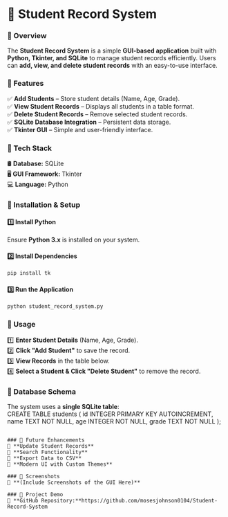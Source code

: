 
# 📌 Student Record System  

### 🔹 Overview  
The **Student Record System** is a simple **GUI-based application** built with **Python, Tkinter, and SQLite** to manage student records efficiently. Users can **add, view, and delete student records** with an easy-to-use interface.  

### 🔹 Features  
✅ **Add Students** – Store student details (Name, Age, Grade).  
✅ **View Student Records** – Displays all students in a table format.  
✅ **Delete Student Records** – Remove selected student records.  
✅ **SQLite Database Integration** – Persistent data storage.  
✅ **Tkinter GUI** – Simple and user-friendly interface.  

### 🔹 Tech Stack  
🛢 **Database:** SQLite  
🖥 **GUI Framework:** Tkinter  
💻 **Language:** Python  

### 🔹 Installation & Setup  
#### 1️⃣ Install Python  
Ensure **Python 3.x** is installed on your system.  

#### 2️⃣ Install Dependencies  
```sh
pip install tk
```

#### 3️⃣ Run the Application  
```sh
python student_record_system.py
```

### 🔹 Usage  
1️⃣ **Enter Student Details** (Name, Age, Grade).  
2️⃣ **Click "Add Student"** to save the record.  
3️⃣ **View Records** in the table below.  
4️⃣ **Select a Student & Click "Delete Student"** to remove the record.  

### 🔹 Database Schema  
The system uses a **single SQLite table**:  
CREATE TABLE students (
    id INTEGER PRIMARY KEY AUTOINCREMENT,
    name TEXT NOT NULL,
    age INTEGER NOT NULL,
    grade TEXT NOT NULL
);
```

### 🔹 Future Enhancements  
🔹 **Update Student Records**  
🔹 **Search Functionality**  
🔹 **Export Data to CSV**  
🔹 **Modern UI with Custom Themes**  

### 🔹 Screenshots  
📸 **(Include Screenshots of the GUI Here)**  

### 🔹 Project Demo  
📍 **GitHub Repository:**https://github.com/mosesjohnson0104/Student-Record-System  
